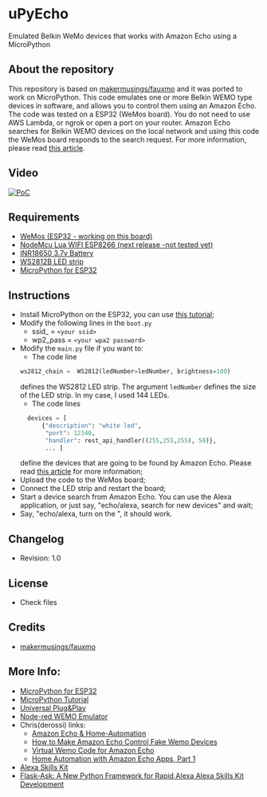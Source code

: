 # uPyEcho
Emulated Belkin WeMo devices that works with Amazon Echo using a MicroPython 

About the repository
---------
This repository is based on [makermusings/fauxmo](https://github.com/makermusings/fauxmo) and it was ported to work on MicroPython.
This code emulates one or more Belkin WEMO type devices in software, and allows you to control them using an Amazon Echo. The code was tested on a ESP32 (WeMos board). You do not need to use AWS Lambda, or ngrok or open a port on your router. Amazon Echo searches for Belkin WEMO devices on the local network and using this code the WeMos board responds to the search request. For more information, please read [this article](https://goo.gl/ccpGhL).

Video
---------
[![PoC](https://img.youtube.com/vi/kkF3HfXV59I/0.jpg)](http://www.youtube.com/watch?v=kkF3HfXV59I)

Requirements
---------
* [WeMos (ESP32 - working on this board)](https://www.banggood.com/WeMos-WiFi-Bluetooth-Battery-ESP32-Development-Tool-p-1164436.html?p=QW0903761303201409LG)
* [NodeMcu Lua WIFI ESP8266 (next release -not tested yet)](https://www.banggood.com/D1-Mini-NodeMcu-Lua-WIFI-ESP8266-Development-Board-p-1044858.html?p=QW0903761303201409LG)
* [INR18650 3.7v Battery](https://www.banggood.com/4PCS-Samsung-INR18650-30Q-3000mAh-Unprotected-Button-Top-18650-Battery-p-1067185.html?p=QW0903761303201409LG)
* [WS2812B LED strip](https://www.banggood.com/5M-90W-300SMD-WS2812B-LED-RGB-Colorful-Strip-Light-Waterproof-IP65-WhiteBlack-PCB-DC5V-p-1035641.html?p=QW0903761303201409LG)
* [MicroPython for ESP32](http://micropython.org/download#esp32)

Instructions
---------
* Install MicroPython on the ESP32, you can use [this tutorial](https://lemariva.com/blog/2017/10/micropython-getting-started);
* Modify the following lines in the `boot.py`
  * ssid_ = `<your ssid>`
  * wp2_pass = `<your wpa2 password>` 
* Modify the `main.py` file if you want to:
  * The code line
  ```python
  ws2812_chain =  WS2812(ledNumber=ledNumber, brightness=100)
  ```
	defines the WS2812 LED strip. The argument `ledNumber` defines the size of the LED strip. In my case, I used 144 LEDs.
  * The code lines
  ```python
    devices = [
        {"description": "white led",
         "port": 12340,
         "handler": rest_api_handler((255,255,255), 50)}, 
         ... ]
    ```
	define the devices that are going to be found by Amazon Echo. Please read [this article](https://goo.gl/ccpGhL) for more information;
* Upload the code to the WeMos board;
* Connect the LED strip and restart the board;
* Start a device search from Amazon Echo. You can use the Alexa application, or just say, "echo/alexa, search for new devices" and wait;
* Say, "echo/alexa, turn on the <your device name>", it should work.

Changelog
---------
* Revision: 1.0

License
--------
* Check files

Credits
--------
* [makermusings/fauxmo](https://github.com/makermusings/fauxmo)

More Info:
---------
* [MicroPython for ESP32](http://micropython.org/download#esp32)
* [MicroPython Tutorial](https://lemariva.com/blog/2017/10/micropython-getting-started)
* [Universal Plug&Play](https://en.wikipedia.org/wiki/Universal_Plug_and_Play)
* [Node-red WEMO Emulator](http://flows.nodered.org/node/node-red-contrib-wemo-emulator)
* Chris(derossi) links:
  * [Amazon Echo & Home-Automation](http://www.makermusings.com/2015/07/13/amazon-echo-and-home-automation/)
  * [How to Make Amazon Echo Control Fake Wemo Devices](http://hackaday.com/2015/07/16/how-to-make-amazon-echo-control-fake-wemo-devices/)
  * [Virtual Wemo Code for Amazon Echo](http://www.makermusings.com/2015/07/18/virtual-wemo-code-for-amazon-echo)
  * [Home Automation with Amazon Echo Apps, Part 1](http://www.makermusings.com/2015/07/19/home-automation-with-amazon-echo-apps-part-1/)
* [Alexa Skills Kit](https://developer.amazon.com/appsandservices/solutions/alexa/alexa-skills-kit)
* [Flask-Ask: A New Python Framework for Rapid Alexa Alexa Skills Kit Development](https://developer.amazon.com/blogs/post/Tx14R0IYYGH3SKT/Flask-Ask-A-New-Python-Framework-for-Rapid-Alexa-Skills-Kit-Development)